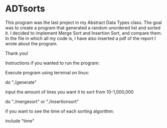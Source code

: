 # ADTsorts
This program was the last project in my Abstract Data Types class. The goal was to create a program that generated a random unordered list and sorted it. 
I decided to implement Merge Sort and Insertion Sort, and compare them. In the file in which all my code is, I have also inserted a pdf of the report I
wrote about the program.

Thank you!

Instructions if you wanted to run the program:

Execute program using terminal on linux:

do "./generate"

input the amount of lines you want it to sort from 10-1,000,000

do "./mergesort" or "./insertionsort"

if you want to see the time of each sorting algorithm:

include "time"
